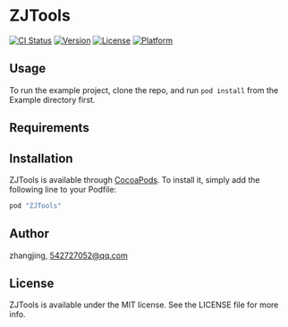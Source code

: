 # ZJTools

[![CI Status](http://img.shields.io/travis/zhangjing/ZJTools.svg?style=flat)](https://travis-ci.org/zhangjing/ZJTools)
[![Version](https://img.shields.io/cocoapods/v/ZJTools.svg?style=flat)](http://cocoapods.org/pods/ZJTools)
[![License](https://img.shields.io/cocoapods/l/ZJTools.svg?style=flat)](http://cocoapods.org/pods/ZJTools)
[![Platform](https://img.shields.io/cocoapods/p/ZJTools.svg?style=flat)](http://cocoapods.org/pods/ZJTools)

## Usage

To run the example project, clone the repo, and run `pod install` from the Example directory first.

## Requirements

## Installation

ZJTools is available through [CocoaPods](http://cocoapods.org). To install
it, simply add the following line to your Podfile:

```ruby
pod "ZJTools"
```

## Author

zhangjing, 542727052@qq.com

## License

ZJTools is available under the MIT license. See the LICENSE file for more info.
